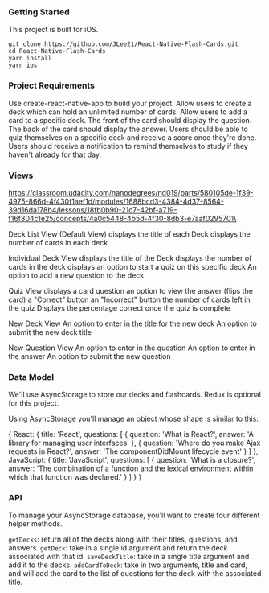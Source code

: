 ### Getting Started

This project is built for iOS.

```
git clone https://github.com/JLee21/React-Native-Flash-Cards.git
cd React-Native-Flash-Cards
yarn install
yarn ios
```


### Project Requirements
Use create-react-native-app to build your project.
Allow users to create a deck which can hold an unlimited number of cards.
Allow users to add a card to a specific deck.
The front of the card should display the question.
The back of the card should display the answer.
Users should be able to quiz themselves on a specific deck and receive a score once they're done.
Users should receive a notification to remind themselves to study if they haven't already for that day.

### Views
https://classroom.udacity.com/nanodegrees/nd019/parts/580105de-1f39-4975-866d-4f430f1aef1d/modules/1688bcd3-4384-4d37-8564-39d16da178b4/lessons/18fb0b90-21c7-42bf-a719-f16f804c1e25/concepts/4a0c5448-4b5d-4f30-8db3-e7aaf0295701\

Deck List View (Default View)
  displays the title of each Deck
  displays the number of cards in each deck

Individual Deck View
  displays the title of the Deck
  displays the number of cards in the deck
  displays an option to start a quiz on this specific deck
  An option to add a new question to the deck

Quiz View
  displays a card question
  an option to view the answer (flips the card)
  a "Correct" button
  an "Incorrect" button
  the number of cards left in the quiz
  Displays the percentage correct once the quiz is complete

New Deck View
  An option to enter in the title for the new deck
  An option to submit the new deck title

New Question View
  An option to enter in the question
  An option to enter in the answer
  An option to submit the new question

### Data Model

We'll use AsyncStorage to store our decks and flashcards. Redux is optional for this project.

Using AsyncStorage you'll manage an object whose shape is similar to this:

{
  React: {
    title: 'React',
    questions: [
      {
        question: 'What is React?',
        answer: 'A library for managing user interfaces'
      },
      {
        question: 'Where do you make Ajax requests in React?',
        answer: 'The componentDidMount lifecycle event'
      }
    ]
  },
  JavaScript: {
    title: 'JavaScript',
    questions: [
      {
        question: 'What is a closure?',
        answer: 'The combination of a function and the lexical environment within which that function was declared.'
      }
    ]
  }
}

### API

To manage your AsyncStorage database, you'll want to create four different helper methods.

`getDecks`: return all of the decks along with their titles, questions, and answers.
`getDeck`: take in a single id argument and return the deck associated with that id.
`saveDeckTitle`: take in a single title argument and add it to the decks.
`addCardToDeck`: take in two arguments, title and card, and will add the card to the list of questions for the deck with the associated title.
